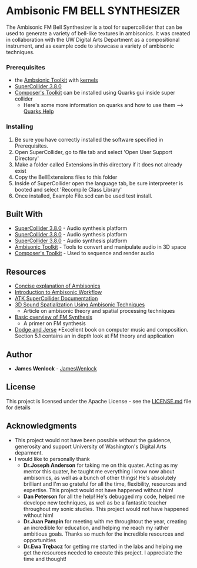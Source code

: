 # Ambisonic FM BELL SYNTHESIZER

The Ambisonic FM Bell Synthesizer is a tool for supercollider that can be used to generate a variety of  bell-like textures in ambisonics. It was created in collaboration with the UW Digital Arts Department as a compositional instrument, and as example code to showcase a variety of ambisonic techniques.


### Prerequisites   
* the [Ambsionic Toolkit](http://www.ambisonictoolkit.net/download/supercollider/) with [kernels](http://www.ambisonictoolkit.net/download/kernels/)
* [SuperCollider 3.8.0](http://supercollider.github.io/download.html)
* [Composer's Toolkit](https://github.com/supercollider-quarks/Ctk) can be installed using Quarks gui inside super collider
    *  Here's some more information on quarks and how to use them --> [Quarks Help](http://doc.sccode.org/Guides/UsingQuarks.html)
    
### Installing

1. Be sure you have correctly installed the software specified in Prerequisites.
2. Open SuperCollider, go to file tab and select 'Open User Support Directory'
3. Make a folder called Extensions in this directory if it does not already exist
4. Copy the BellExtensions files to this folder
5. Inside of SuperCollider open the language tab, be sure interpreeter is booted and select 'Recompile Class Library'
6. Once installed, Example File.scd can be used test install. 
    
## Built With

* [SuperCollider 3.8.0](http://www.dropwizard.io/1.0.2/docs/) - Audio synthesis platform 
* [SuperCollider 3.8.0](http://www.dropwizard.io/1.0.2/docs/) - Audio synthesis platform 
* [SuperCollider 3.8.0](http://www.dropwizard.io/1.0.2/docs/) - Audio synthesis platform 
* [Ambisonic Toolkit](http://www.ambisonictoolkit.net/) - Tools to convert and manipulate audio in 3D space
* [Composer's Toolkit](https://github.com/supercollider-quarks/Ctk) - Used to sequence and render audio

## Resources 

* [Concise explanation of Ambisonics](http://www.asoundeffect.com/ambisonics-primer/)
* [Introduction to Ambisonic Workflow](http://www.ambisonictoolkit.net/documentation/workflow/)
* [ATK SuperCollider Documentation](http://www.ambisonictoolkit.net/documentation/supercollider/)
* [3D Sound Spatialization Using Ambisonic Techniques](http://www.samdrazin.com/classes/mmi505/3-d_sound_spatialization_using_ambisonic_techniques.pdf)
    * Article on ambisonic theory and spatial processing techniques
* [Basic overview of FM Synthesis](http://synthesizeracademy.com/fm-synthesis/)
    * A primer on FM synthesis
* [Dodge and Jerse](https://books.google.com/books?id=eY_BQgAACAAJ&hl=en)
    *Excellent book on computer music and composition. Section 5.1 contains an in depth look at FM theory and application


## Author

* **James Wenlock** - [JamesWenlock](https://github.com/JamesWenlock)

## License

This project is licensed under the Apache License - see the [LICENSE.md](LICENSE.md) file for details

## Acknowledgments

* This project would not have been possible without the guidence, generosity and support University of Washington's Digital Arts deparment.
* I would like to personally thank
    * **Dr.Joseph Anderson** for taking me on this quater. Acting as my mentor this quater, he taught me everything I know now about ambisonics, as well as a bunch of other things! He's absolutely brilliant and I'm so grateful for all the time, flexibility, resources and expertise. This project would not have happened without him!
    * **Dan Peterson** for all the help! He's debugged my code, helped me develope new techniques, as well as be a fantastic teacher throughout my sonic studies. This project would not have happened without him!
    * **Dr.Juan Pampin** for meeting with me throughtout the year, creating an incredible for education, and helping me reach my rather ambitious goals. Thanks so much for the incredible resources and opportunities  
    * **Dr.Ewa Trębacz** for getting me started in the labs and helping me get the resources needed to execute this project. I appreciate the time and thought!